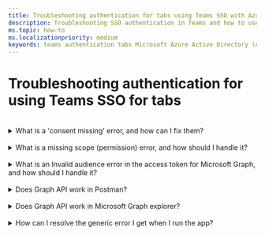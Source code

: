 ```yaml
---
title: Troubleshooting authentication for tabs using Teams SSO with Azure AD
description: Troubleshooting SSO authentication in Teams and how to use it in tabs
ms.topic: how-to
ms.localizationpriority: medium
keywords: teams authentication tabs Microsoft Azure Active Directory (Azure AD)
---
```

# Troubleshooting authentication for using Teams SSO for tabs

<br>

<details>
<summary>What is a 'consent missing' error, and how can I fix them?</summary>
If AAD has no record that consent (to the Microsoft Graph resource) was granted to the Tab by the user (or tenant administrator), AAD sends an error message to your web service. Your code must tell the client (for example, in the body of a 403 Forbidden response) how to handle the error:

- If the Tab needs Microsoft Graph scopes that can only be consented to by an admin, your code should throw an error.
- If the only scopes that are needed can be consented to by the user, then your code should fall back to an alternate system of user authentication.

</details>
<br>
<details>
<summary>What is a missing scope (permission) error, and how should I handle it?</summary>
This kind of error should be seen only in development. To handle this error, your server-side code should send a 403 Forbidden response to the client, which should log the error to the console or record it in a log.
</details>
<br>
<details>
<summary>What is an Invalid audience error in the access token for Microsoft Graph, and how should I handle it?</summary>
The server-side code should send a 403 Forbidden response to the client to show a message to the user, and possibly log the error to the console or record it in a log.
</details>
<br>
<details>
<summary>Does Graph API work in Postman?</summary>
<br>
You can use the Microsoft Graph Postman collection with Microsoft Graph APIs.
For more information, please see [Use Postman with the Microsoft Graph API](/graph/use-postman).
</details>
<br>
<details>
<summary>Does Graph API work in Microsoft Graph explorer?</summary>

Yes, Graph API works in Microsoft Graph explorer. For more information, please see [Graph explorer](https://developer.microsoft.com/graph/graph-explorer).

</details>
<br>
<details>
<summary>How can I resolve the generic error I get when I run the app?</summary>

A generic error may show up when one or more of the app configurations made in Azure AD are incorrect. To resolve this error, check the following:

- Is the App ID correct?
- Is the App secret correct? Expired?
- Check if the application id uri is correct?
- Are permissions correct? Are they granted to the app?
- Is application ID URI and web application info resource in manifest is same as in Azure AD?
- Do any of the permissions require admin consent? Were the permissions granted?

</details>
